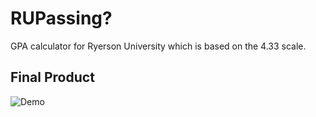 # RUPassing?
GPA calculator for Ryerson University which is based on the 4.33 scale.

## Final Product
![Demo](https://github.com/ashxnth/RUPassing/blob/master/RUPassing.png?raw=true)


